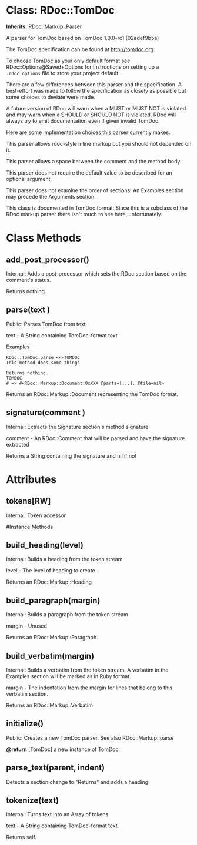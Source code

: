 # Class: RDoc::TomDoc
**Inherits:** RDoc::Markup::Parser
    

A parser for TomDoc based on TomDoc 1.0.0-rc1 (02adef9b5a)

The TomDoc specification can be found at http://tomdoc.org.

To choose TomDoc as your only default format see RDoc::Options@Saved+Options
for instructions on setting up a `.rdoc_options` file to store your project
default.

There are a few differences between this parser and the specification.  A
best-effort was made to follow the specification as closely as possible but
some choices to deviate were made.

A future version of RDoc will warn when a MUST or MUST NOT is violated and may
warn when a SHOULD or SHOULD NOT is violated.  RDoc will always try to emit
documentation even if given invalid TomDoc.

Here are some implementation choices this parser currently makes:

This parser allows rdoc-style inline markup but you should not depended on it.

This parser allows a space between the comment and the method body.

This parser does not require the default value to be described for an optional
argument.

This parser does not examine the order of sections.  An Examples section may
precede the Arguments section.

This class is documented in TomDoc format.  Since this is a subclass of the
RDoc markup parser there isn't much to see here, unfortunately.


# Class Methods
## add_post_processor() [](#method-c-add_post_processor)
Internal: Adds a post-processor which sets the RDoc section based on the
comment's status.

Returns nothing.
## parse(text ) [](#method-c-parse)
Public: Parses TomDoc from text

text - A String containing TomDoc-format text.

Examples

    RDoc::TomDoc.parse <<-TOMDOC
    This method does some things

    Returns nothing.
    TOMDOC
    # => #<RDoc::Markup::Document:0xXXX @parts=[...], @file=nil>

Returns an RDoc::Markup::Document representing the TomDoc format.
## signature(comment ) [](#method-c-signature)
Internal: Extracts the Signature section's method signature

comment - An RDoc::Comment that will be parsed and have the signature
    extracted

Returns a String containing the signature and nil if not
# Attributes
## tokens[RW] [](#attribute-i-tokens)
Internal: Token accessor


#Instance Methods
## build_heading(level) [](#method-i-build_heading)
Internal: Builds a heading from the token stream

level - The level of heading to create

Returns an RDoc::Markup::Heading

## build_paragraph(margin) [](#method-i-build_paragraph)
Internal: Builds a paragraph from the token stream

margin - Unused

Returns an RDoc::Markup::Paragraph.

## build_verbatim(margin) [](#method-i-build_verbatim)
Internal: Builds a verbatim from the token stream.  A verbatim in the Examples
section will be marked as in Ruby format.

margin - The indentation from the margin for lines that belong to this
    verbatim section.

Returns an RDoc::Markup::Verbatim

## initialize() [](#method-i-initialize)
Public: Creates a new TomDoc parser.  See also RDoc::Markup::parse

**@return** [TomDoc] a new instance of TomDoc

## parse_text(parent, indent) [](#method-i-parse_text)
Detects a section change to "Returns" and adds a heading

## tokenize(text) [](#method-i-tokenize)
Internal: Turns text into an Array of tokens

text - A String containing TomDoc-format text.

Returns self.

